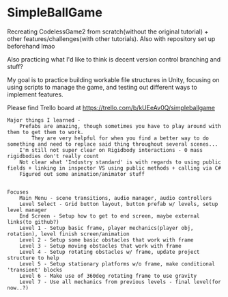# SimpleBallGame
Recreating CodelessGame2 from scratch(without the original tutorial) + other features/challenges(with other tutorials). 
Also with repository set up beforehand lmao

Also practicing what I'd like to think is decent version control branching and stuff?

My goal is to practice building workable file structures in Unity, focusing on using scripts to manage the game, and testing out different ways to implement features.


Please find Trello board at https://trello.com/b/kUEeAv0Q/simpleballgame


	Major things I learned - 
		Prefabs are amazing, though sometimes you have to play around with them to get them to work.
			They are very helpful for when you find a better way to do something and need to replace said thing throughout several scenes...
		I'm still not super clear on Rigidbody interactions - 0 mass rigidbodies don't really count
		Not clear what 'Industry standard' is with regards to using public fields + linking in inspector VS using public methods + calling via C#
		Figured out some animation/animator stuff


	Focuses 
		Main Menu - scene transitions, audio manager, audio controllers
		Level Select - Grid button layout, button prefab w/ levels, setup level manager
		End Screen - Setup how to get to end screen, maybe external links(to github?)
		Level 1 - Setup basic frame, player mechanics(player obj, rotation), level finish screen/animation
		Level 2 - Setup some basic obstacles that work with frame
		Level 3 - Setup moving obstacles that work with frame
		Level 4 - Setup rotating obstacles w/ frame, update project structure to help
		Level 5 - Setup stationary platforms w/o frame, make conditional 'transient' blocks
		Level 6 - Make use of 360deg rotating frame to use gravity
		Level 7 - Use all mechanics from previous levels - final level(for now..?)



